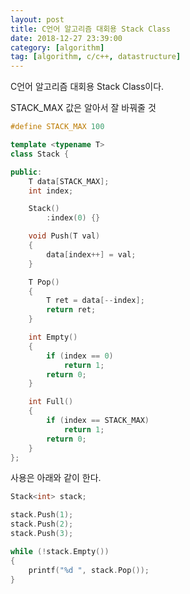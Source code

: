 ```yaml
---
layout: post
title: C언어 알고리즘 대회용 Stack Class
date: 2018-12-27 23:39:00
category: [algorithm]
tag: [algorithm, c/c++, datastructure]
---
```

C언어 알고리즘 대회용 Stack Class이다.

STACK_MAX 값은 알아서 잘 바꿔줄 것

```cpp
#define STACK_MAX 100

template <typename T>
class Stack {

public:
	T data[STACK_MAX];
	int index;

	Stack() 
		:index(0) {}

	void Push(T val)
	{
		data[index++] = val;
	}

	T Pop()
	{
		T ret = data[--index];
		return ret;
	}

	int Empty()
	{
		if (index == 0)
			return 1;
		return 0;
	}

	int Full()
	{
		if (index == STACK_MAX)
			return 1;
		return 0;
	}
};
```



사용은 아래와 같이 한다.

```cpp
Stack<int> stack;

stack.Push(1);
stack.Push(2);
stack.Push(3);

while (!stack.Empty())
{
	printf("%d ", stack.Pop());
}
```

